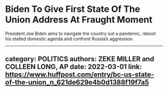 # Biden To Give First State Of The Union Address At Fraught Moment

President Joe Biden aims to navigate the country out a pandemic, reboot his stalled domestic agenda and confront Russia’s aggression.

---
category: POLITICS
authors: ZEKE MILLER and COLLEEN LONG, AP
date: 2022-03-01
link: https://www.huffpost.com/entry/bc-us-state-of-the-union_n_621de629e4b0d1388f19f7a5
---
